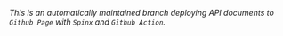 *This is an automatically maintained branch deploying API documents to `Github Page` with `Spinx` and `Github Action`.*